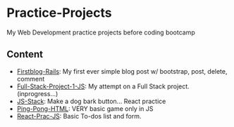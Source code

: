 # Practice-Projects
My Web Development practice projects before coding bootcamp

## Content
* [Firstblog-Rails](https://github.com/asolace/Practice-Projects/tree/master/Firstblog): My first ever simple blog post w/ bootstrap, post, delete, comment
* [Full-Stack-Project-1-JS](https://github.com/asolace/Practice-Projects/tree/master/Full-Stack-Project-1): My attempt on a Full Stack project. (inprogress...)
* [JS-Stack](https://github.com/asolace/Practice-Projects/tree/master/JS-Stack): Make a dog bark button... React practice
* [Ping-Pong-HTML](https://github.com/asolace/Practice-Projects/tree/master/Ping-Pong): VERY basic game only in JS
* [React-Prac-JS](https://github.com/asolace/Practice-Projects/tree/master/React-Prac): Basic To-dos list and form.

